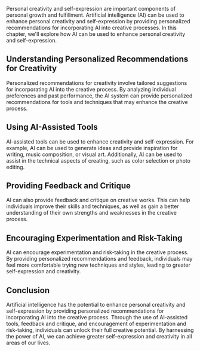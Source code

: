 

Personal creativity and self-expression are important components of personal growth and fulfillment. Artificial intelligence (AI) can be used to enhance personal creativity and self-expression by providing personalized recommendations for incorporating AI into creative processes. In this chapter, we'll explore how AI can be used to enhance personal creativity and self-expression.

Understanding Personalized Recommendations for Creativity
---------------------------------------------------------

Personalized recommendations for creativity involve tailored suggestions for incorporating AI into the creative process. By analyzing individual preferences and past performance, the AI system can provide personalized recommendations for tools and techniques that may enhance the creative process.

Using AI-Assisted Tools
-----------------------

AI-assisted tools can be used to enhance creativity and self-expression. For example, AI can be used to generate ideas and provide inspiration for writing, music composition, or visual art. Additionally, AI can be used to assist in the technical aspects of creating, such as color selection or photo editing.

Providing Feedback and Critique
-------------------------------

AI can also provide feedback and critique on creative works. This can help individuals improve their skills and techniques, as well as gain a better understanding of their own strengths and weaknesses in the creative process.

Encouraging Experimentation and Risk-Taking
-------------------------------------------

AI can encourage experimentation and risk-taking in the creative process. By providing personalized recommendations and feedback, individuals may feel more comfortable trying new techniques and styles, leading to greater self-expression and creativity.

Conclusion
----------

Artificial intelligence has the potential to enhance personal creativity and self-expression by providing personalized recommendations for incorporating AI into the creative process. Through the use of AI-assisted tools, feedback and critique, and encouragement of experimentation and risk-taking, individuals can unlock their full creative potential. By harnessing the power of AI, we can achieve greater self-expression and creativity in all areas of our lives.
